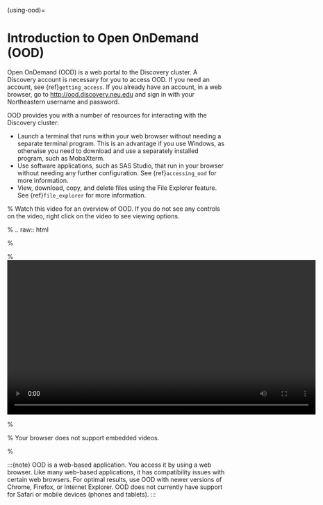 (using-ood)=

# Introduction to Open OnDemand (OOD)

Open OnDemand (OOD) is a web portal to the Discovery cluster. A Discovery account
is necessary for you to access OOD. If you need an account, see {ref}`getting_access`.
If you already have an account, in a web browser, go to <http://ood.discovery.neu.edu> and sign in
with your Northeastern username and password.

OOD provides you with a number of resources for interacting with the Discovery cluster:

- Launch a terminal that runs within your web browser without needing a separate terminal program.
  This is an advantage if you use Windows, as otherwise you need to download and use
  a separately installed program, such as MobaXterm.
- Use software applications, such as SAS Studio, that run in your browser without
  needing any further configuration. See {ref}`accessing_ood` for more information.
- View, download, copy, and delete files using the File Explorer feature. See {ref}`file_explorer` for more information.

% Watch this video for an overview of OOD. If you do not see any controls on the video, right click on the video to see viewing options.

% .. raw:: html

%

% <video width="710" autoplay mute controls>

% <source src="../video/XXXXXXX.mp4" type="video/mp4">

% Your browser does not support embedded videos.

% </video>

:::{note}
OOD is a web-based application. You access it by using a web browser. Like many web-based applications,
it has compatibility issues with certain web browsers. For optimal results, use OOD with newer versions of Chrome, Firefox, or  Internet Explorer.
OOD does not currently have support for Safari or mobile devices (phones and tablets).
:::
